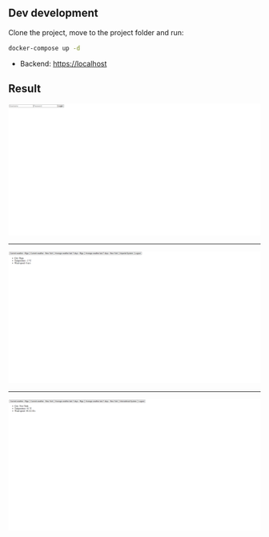 ## Dev development
Clone the project, move to the project folder and run:
```bash
docker-compose up -d
```

* Backend: [https://localhost](https://localhost)

## Result

![Login Page](screenshot/login.png)
***
![Riga Weather](screenshot/riga_weather.png)
***
![New York Weather](screenshot/new_york_weather.png)
